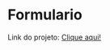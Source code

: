 # Formulario
<p>Link do projeto: <a href="https://unrivaled-capybara-a2b638.netlify.app">Clique aqui!</a> </p>
